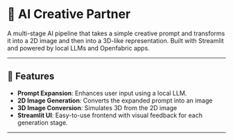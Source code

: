 # 🧠 AI Creative Partner

A multi-stage AI pipeline that takes a simple creative prompt and transforms it into a 2D image and then into a 3D-like representation. Built with Streamlit and powered by local LLMs and Openfabric apps.

---

## 🚀 Features

- **Prompt Expansion**: Enhances user input using a local LLM.
- **2D Image Generation**: Converts the expanded prompt into an image 
- **3D Image Conversion**: Simulates 3D from the 2D image 
- **Streamlit UI**: Easy-to-use frontend with visual feedback for each generation stage.

---
